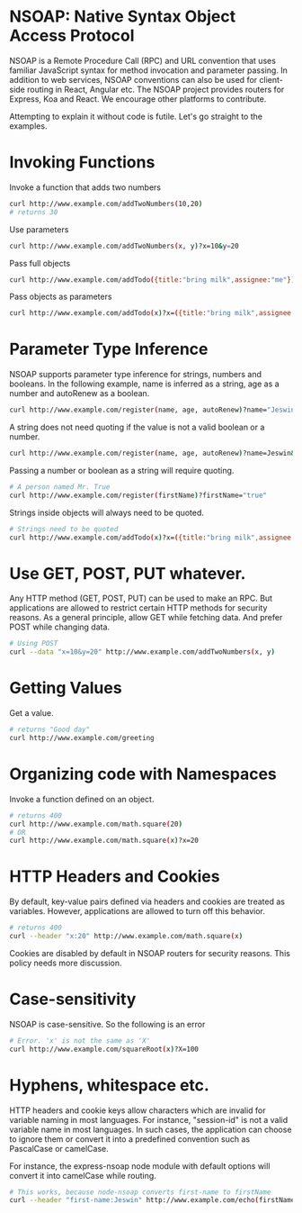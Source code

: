 # NSOAP: Native Syntax Object Access Protocol

NSOAP is a Remote Procedure Call (RPC) and URL convention that uses familiar JavaScript syntax for method invocation and parameter passing. In addition to web services, NSOAP conventions can also be used for client-side routing in React, Angular etc. The NSOAP project provides routers for Express, Koa and React. We encourage other platforms to contribute.  

Attempting to explain it without code is futile. Let's go straight to the examples.

# Invoking Functions

Invoke a function that adds two numbers
```bash
curl http://www.example.com/addTwoNumbers(10,20)
# returns 30
```

Use parameters
```bash
curl http://www.example.com/addTwoNumbers(x, y)?x=10&y=20
```

Pass full objects
```bash
curl http://www.example.com/addTodo({title:"bring milk",assignee:"me"})
```

Pass objects as parameters
```bash
curl http://www.example.com/addTodo(x)?x=({title:"bring milk",assignee:"me"})
```

# Parameter Type Inference

NSOAP supports parameter type inference for strings, numbers and booleans.
In the following example, name is inferred as a string, age as a number and autoRenew as a boolean.

```bash
curl http://www.example.com/register(name, age, autoRenew)?name="Jeswin"&age=20&autoRenew=true
```

A string does not need quoting if the value is not a valid boolean or a number.
```bash
curl http://www.example.com/register(name, age, autoRenew)?name=Jeswin&age=20&autoRenew=true
```

Passing a number or boolean as a string will require quoting.
```bash
# A person named Mr. True
curl http://www.example.com/register(firstName)?firstName="true"
```

Strings inside objects will always need to be quoted.
```bash
# Strings need to be quoted
curl http://www.example.com/addTodo(x)?x=({title:"bring milk",assignee:"me"})
```

# Use GET, POST, PUT whatever.

Any HTTP method (GET, POST, PUT) can be used to make an RPC. But applications are allowed to restrict certain HTTP
methods for security reasons. As a general principle, allow GET while fetching data. And prefer POST while changing
data.

```bash
# Using POST
curl --data "x=10&y=20" http://www.example.com/addTwoNumbers(x, y)
```

# Getting Values

Get a value.
```bash
# returns "Good day"
curl http://www.example.com/greeting
```

# Organizing code with Namespaces

Invoke a function defined on an object.
```bash
# returns 400
curl http://www.example.com/math.square(20)
# OR
curl http://www.example.com/math.square(x)?x=20
```

# HTTP Headers and Cookies

By default, key-value pairs defined via headers and cookies are treated as variables.
However, applications are allowed to turn off this behavior.
```bash
# returns 400
curl --header "x:20" http://www.example.com/math.square(x)
```

Cookies are disabled by default in NSOAP routers for security reasons.
This policy needs more discussion.

# Case-sensitivity

NSOAP is case-sensitive. So the following is an error
```bash
# Error. 'x' is not the same as 'X'
curl http://www.example.com/squareRoot(x)?X=100
```

# Hyphens, whitespace etc.

HTTP headers and cookie keys allow characters which are invalid for variable naming in most languages. For instance,
"session-id" is not a valid variable name in most languages. In such cases, the application can choose to ignore them or convert it into a predefined convention such as PascalCase or camelCase.

For instance, the express-nsoap node module with default options will convert it into camelCase while routing.

```bash
# This works, because node-nsoap converts first-name to firstName
curl --header "first-name:Jeswin" http://www.example.com/echo(firstName)
```
